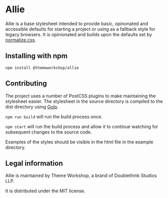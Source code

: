 # Allie

Allie is a base stylesheet intended to provide basic, opinonated and accessible defaults for starting a project or using as a fallback style for legacy browsers. It is opinionated and builds upon the defaults set by [normalize.css](https://necolas.github.io/normalize.css/).

## Installing with npm

`npm install @themeworkshop/allie`

## Contributing

The project uses a number of PostCSS plugins to make maintaining the stylesheet easier.
The stylesheet in the source directory is compiled to the dist directory using [Gulp](https://gulpjs.com/).

`npm run build` will run the build process once.

`npm start` will run the build process and allow it to continue watching for subsequent changes to the source code.

Examples of the styles should be visible in the html file in the example directory.

## Legal information

Allie is maintained by Theme Workshop, a brand of Doublethink Studios LLP.

It is distributed under the MIT license.
